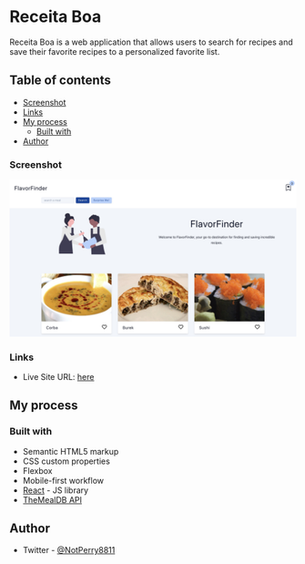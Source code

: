 # Receita Boa

Receita Boa is a web application that allows users to search for recipes and save their favorite recipes to a personalized favorite list.

## Table of contents



- [Screenshot](#screenshot)
- [Links](#links)
- [My process](#my-process)
  - [Built with](#built-with)
- [Author](#author)



### Screenshot

![](./screenshot.jpg)


### Links

- Live Site URL: [here](https://6486c1fb8c6c5218f9e5bd52--venerable-malabi-8e2b41.netlify.app/)

## My process

### Built with

- Semantic HTML5 markup
- CSS custom properties
- Flexbox
- Mobile-first workflow
- [React](https://reactjs.org/) - JS library
- [TheMealDB API](https://www.themealdb.com/api.php)


## Author

- Twitter - [@NotPerry8811](https://www.twitter.com/NotPerry8811)